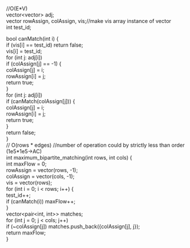   
//O(E*V)  
vector<vector<int>> adj;  
vector<int> rowAssign, colAssign, vis;//make vis array instance of vector  
int test_id;  
  
bool canMatch(int i) {  
    if (vis[i] == test_id) return false;  
    vis[i] = test_id;  
    for (int j: adj[i])  
        if (colAssign[j] == -1) {  
            colAssign[j] = i;  
            rowAssign[i] = j;  
            return true;  
        }  
    for (int j: adj[i])  
        if (canMatch(colAssign[j])) {  
            colAssign[j] = i;  
            rowAssign[i] = j;  
            return true;  
        }  
    return false;  
}  
// O(rows * edges) //number of operation could by strictly less than order (1e5*1e5->AC)  
int maximum_bipartite_matching(int rows, int cols) {  
    int maxFlow = 0;  
    rowAssign = vector<int>(rows, -1);  
    colAssign = vector<int>(cols, -1);  
    vis = vector<int>(rows);  
    for (int i = 0; i < rows; i++) {  
        test_id++;  
        if (canMatch(i)) maxFlow++;  
    }  
    vector<pair<int, int>> matches;  
    for (int j = 0; j < cols; j++)  
        if (~colAssign[j]) matches.push_back({colAssign[j], j});  
    return maxFlow;  
}